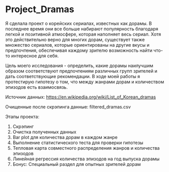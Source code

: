 # Project_Dramas
Я сделала проект о корейских сериалах, известных как дорамы. В последнее время они все больше набирают популярность благодаря легкой и позитивной атмосфере, которая наполняет весь сериал. Хотя это действительно верно для многих дорам, существует также множество сериалов, которые ориентированы на другие вкусы и предпочтения, обеспечивая каждому зрителю возможность найти что-то интересное для себя.

Цель моего исследования - определить, какие дорамы наилучшим образом соответствуют предпочтениям различных групп зрителей и дать соответствующие рекомендации. В ходе моей работы я протестирую гипотезу о том, что между жанрами дорам и количеством эпизодов есть взаимосвязь.

Источник данных: https://en.wikipedia.org/wiki/List_of_Korean_dramas

Очищенные после скрэпинга данные: filtered_dramas.csv

Этапы проекта:
1. Скрэпинг
2. Очистка полученных данных
3. Bar plot для количества дорам в каждом жанре
4. Выполнение статистического теста для проверки гипотезы
5. Тепловая карта совместного распределения жанров и количества эпизодов
6. Линейная регрессия количества эпизодов на год выпуска дорамы
7. Бонус: Специальный раздел для опытных зрителей дорам



